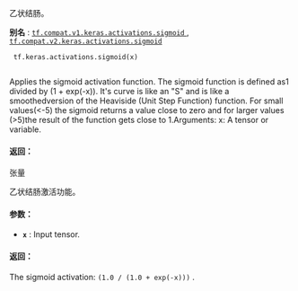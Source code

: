 乙状结肠。

**别名** : [ `tf.compat.v1.keras.activations.sigmoid` ](/api_docs/python/tf/keras/activations/sigmoid), [ `tf.compat.v2.keras.activations.sigmoid` ](/api_docs/python/tf/keras/activations/sigmoid)

```
 tf.keras.activations.sigmoid(x)
 
```

Applies the sigmoid activation function. The sigmoid function is defined as1 divided by (1 + exp(-x)). It's curve is like an "S" and is like a smoothedversion of the Heaviside (Unit Step Function) function. For small values(<-5) the sigmoid returns a value close to zero and for larger values (>5)the result of the function gets close to 1.Arguments:    x: A tensor or variable.

#### 返回：
张量

乙状结肠激活功能。

#### 参数：
- **`x`** : Input tensor.


#### 返回：
The sigmoid activation:  `(1.0 / (1.0 + exp(-x)))` .

